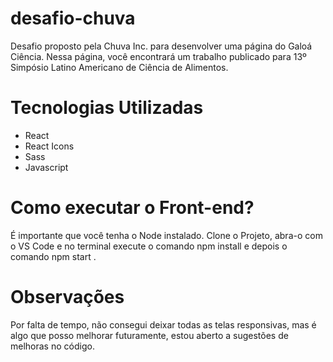 # desafio-chuva
Desafio proposto pela Chuva Inc. para desenvolver uma página do Galoá Ciência. Nessa página, você encontrará um trabalho publicado para 13º Simpósio Latino Americano de Ciência de Alimentos.

# Tecnologias Utilizadas

<ul>
  <li>React</li>
  <li> React Icons </li>
  <li>Sass</li>
  <li>Javascript</li>
 </ul>
 
 # Como executar o Front-end?
 
 É importante que você tenha o Node instalado. Clone o Projeto, abra-o com o VS Code e no terminal execute o comando <stronger> npm install </stronger> e depois o comando <stronger> npm start </stronger>.

# Observações

Por falta de tempo, não consegui deixar todas as telas responsivas, mas é algo que posso melhorar futuramente, estou aberto a sugestões de melhoras no código.
